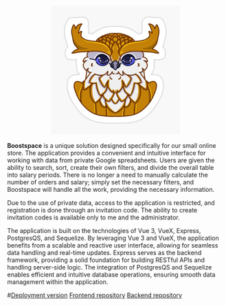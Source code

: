 <center>
<img src="./src/assets/img/default_ava.jpg" alt="Описание изображения" width="300" align-self='center'>
</center>

**Boostspace** is a unique solution designed specifically for our small online store. The application provides a convenient and intuitive interface for working with data from private Google spreadsheets. Users are given the ability to search, sort, create their own filters, and divide the overall table into salary periods. There is no longer a need to manually calculate the number of orders and salary; simply set the necessary filters, and Boostspace will handle all the work, providing the necessary information.

Due to the use of private data, access to the application is restricted, and registration is done through an invitation code. The ability to create invitation codes is available only to me and the administrator.

The application is built on the technologies of Vue 3, VueX, Express, PostgresQS, and Sequelize. By leveraging Vue 3 and VueX, the application benefits from a scalable and reactive user interface, allowing for seamless data handling and real-time updates. Express serves as the backend framework, providing a solid foundation for building RESTful APIs and handling server-side logic. The integration of PostgresQS and Sequelize enables efficient and intuitive database operations, ensuring smooth data management within the application.

#[Deployment version](https://boostspace.onrender.com/)
[Frontend repository](https://github.com/ValeryGusso/Boostspace-v2.0-client)
[Backend repository](https://github.com/ValeryGusso/Boostspace-v2.0-server)
